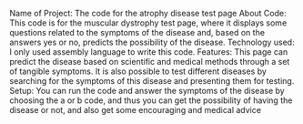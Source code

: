 Name of Project:
       The code for the atrophy disease test page
About Code:
This code is for the muscular dystrophy test page, where it displays some questions related to the symptoms of the disease and, based on the answers yes or no, predicts the possibility of the disease.
Technology used:
       I only used assembly language to write this code.
Features:
 This page can predict the disease based on scientific and medical methods through a set of tangible symptoms. It is also possible to test different diseases by searching for the symptoms of this disease and presenting them for testing.
 Setup:
    You can run the code and answer the symptoms of the disease by choosing the a or b code, and thus you can get the possibility of having the disease or not, and also      get some encouraging and medical advice
